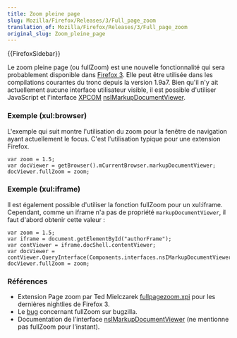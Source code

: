 ```yaml
---
title: Zoom pleine page
slug: Mozilla/Firefox/Releases/3/Full_page_zoom
translation_of: Mozilla/Firefox/Releases/3/Full_page_zoom
original_slug: Zoom_pleine_page
---
```

{{FirefoxSidebar}}

Le zoom pleine page (ou fullZoom) est une nouvelle fonctionnalité qui sera probablement disponible dans [Firefox 3](fr/Firefox_3_pour_les_d%c3%a9veloppeurs). Elle peut être utilisée dans les compilations courantes du tronc depuis la version 1.9a7. Bien qu'il n'y ait actuellement aucune interface utilisateur visible, il est possible d'utiliser JavaScript et l'interface [XPCOM](fr/XPCOM) [nsIMarkupDocumentViewer](http://www.xulplanet.com/references/xpcomref/ifaces/nsIMarkupDocumentViewer.html).

### Exemple (xul:browser)

L'exemple qui suit montre l'utilisation du zoom pour la fenêtre de navigation ayant actuellement le focus. C'est l'utilisation typique pour une extension Firefox.

    var zoom = 1.5;
    var docViewer = getBrowser().mCurrentBrowser.markupDocumentViewer;
    docViewer.fullZoom = zoom;

### Exemple (xul:iframe)

Il est également possible d'utiliser la fonction fullZoom pour un xul:iframe. Cependant, comme un iframe n'a pas de propriété `markupDocumentViewer`, il faut d'abord obtenir cette valeur&nbsp;:

    var zoom = 1.5;
    var iframe = document.getElementById("authorFrame");
    var contViewer = iframe.docShell.contentViewer;
    var docViewer = contViewer.QueryInterface(Components.interfaces.nsIMarkupDocumentViewer);
    docViewer.fullZoom = zoom;

### Références

- Extension Page zoom par Ted Mielczarek [fullpagezoom.xpi](http://ted.mielczarek.org/code/mozilla/fullpagezoom.xpi) pour les dernières nightlies de Firefox 3.
- Le [bug](https://bugzilla.mozilla.org/show_bug.cgi?id=4821) concernant fullZoom sur bugzilla.
- Documentation de l'interface [nsIMarkupDocumentViewer](http://www.xulplanet.com/references/xpcomref/ifaces/nsIMarkupDocumentViewer.html) (ne mentionne pas fullZoom pour l'instant).
